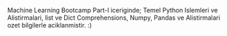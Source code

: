 Machine Learning Bootcamp Part-I iceriginde;
Temel Python Islemleri ve Alistirmalari, list ve Dict Comprehensions, Numpy, Pandas ve Alistirmalari ozet bilgilerle aciklanmistir. :)
